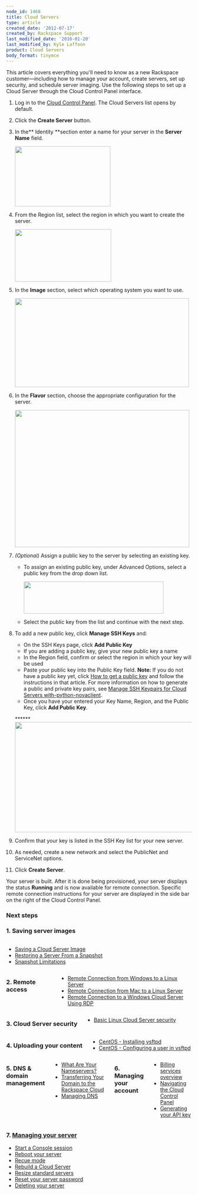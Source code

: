 ```yaml
---
node_id: 1468
title: Cloud Servers
type: article
created_date: '2012-07-17'
created_by: Rackspace Support
last_modified_date: '2016-01-20'
last_modified_by: Kyle Laffoon
product: Cloud Servers
body_format: tinymce
---
```


This article covers everything you'll need to know as a new Rackspace
customer&mdash;including how to manage your account, create servers, set up
security, and schedule server imaging.
Use the following steps to set up a Cloud Server through the Cloud
Control Panel interface.

1.  Log in to the [Cloud Control
    Panel](https://mycloud.rackspace.com). The Cloud Servers list opens
    by default.
2.  Click the **Create Server** button.
3.  In the** Identity **section enter a name for your server in
    the **Server Name** field.

    <img src="https://8026b2e3760e2433679c-fffceaebb8c6ee053c935e8915a3fbe7.ssl.cf2.rackcdn.com/field/image/Screen%20Shot%202015-01-14%20at%209.12.15%20AM.png" width="259" height="163" />

4.  From the Region list, select the region in which you want to create
    the server.

    <img src="https://8026b2e3760e2433679c-fffceaebb8c6ee053c935e8915a3fbe7.ssl.cf2.rackcdn.com/field/image/Screen%20Shot%202015-01-14%20at%209.13.25%20AM.png" width="261" height="142" />

5.  In the **Image** section, select which operating system you want to
    use.

    <img src="https://8026b2e3760e2433679c-fffceaebb8c6ee053c935e8915a3fbe7.ssl.cf2.rackcdn.com/field/image/Screen%20Shot%202015-01-14%20at%209.15.30%20AM.png" width="472" height="241" />

6.  In the **Flavor** section, choose the appropriate configuration for
    the server.

    <img src="https://8026b2e3760e2433679c-fffceaebb8c6ee053c935e8915a3fbe7.ssl.cf2.rackcdn.com/field/image/Screen%20Shot%202015-01-14%20at%209.16.55%20AM.png" width="473" height="372" />
7.  *(Optional)* Assign a public key to the server by selecting an
    existing key.

    -   To assign an existing public key, under Advanced Options, select
        a public key from the drop down list.

        <img src="https://8026b2e3760e2433679c-fffceaebb8c6ee053c935e8915a3fbe7.ssl.cf2.rackcdn.com/field/image/Screen%20Shot%202015-01-14%20at%209.18.41%20AM.png" width="379" height="87" />

    -   Select the public key from the list and continue with the
        next step.

8.  To add a new public key, click **Manage SSH Keys** and:

    -   On the SSH Keys page, click **Add Public Key**
    -   If you are adding a public key, give your new public key a name
    -   In the Region field, confirm or select the region in which your
        key will be used
    -   Paste your public key into the Public Key field.
        **Note:** If you do not have a public key yet, click [How to get
        a public
        key](/how-to/connecting-to-a-server-using-ssh-on-linux-or-mac-os)
        and follow the instructions in that article.
                  For more information on how to generate a public and
        private key pairs, see
                  [Manage SSH Keypairs for Cloud Servers
        with-python-novaclient](/how-to/manage-ssh-key-pairs-for-cloud-servers-with-python-novaclient).
    -   Once you have your entered your Key Name, Region, and the Public
        Key, click **Add Public Key**.


    ******<img src="https://8026b2e3760e2433679c-fffceaebb8c6ee053c935e8915a3fbe7.ssl.cf2.rackcdn.com/field/image/Screen%20Shot%202015-01-14%20at%209.30.59%20AM.png" width="655" height="299" />

9.  Confirm that your key is listed in the SSH Key list for your new
    server.

10. As needed, create a new network and select the PublicNet and
    ServiceNet options.

11. Click **Create Server**.


Your server is built. After it is done being provisioned, your server
displays the status **Running** and is now available for remote
connection. Specific remote connection instructions for your server are
displayed in the side bar on the right of the Cloud Control Panel.



### Next steps

### <span>1</span><span>.</span> Saving server images

<div class="six columns omega">

-   [Saving a Cloud Server
    Image](/how-to/create-an-image-of-a-server-and-restore-a-server-from-a-saved-image)
-   [Restoring a Server From a
    Snapshot](/how-to/create-an-image-of-a-server-and-restore-a-server-from-a-saved-image)
-   [Snapshot
    Limitations](/how-to/rackspace-cloud-essentials-cloud-server-image-limitations)

</div>

<div class="getting-started-row-2">

<div class="six columns alpha">

### <span>2.</span> Remote access

-   [Remote Connection from Windows to a Linux
    Server](/how-to/connecting-to-linux-from-windows-by-using-putty)
-   [Remote Connection from Mac to a Linux
    Server](/how-to/connecting-to-linux-from-mac-os-x-by-using-terminal)
-   [Remote Connection to a Windows Cloud Server Using
    RDP](/how-to/log-in-to-your-server-via-rdp-windows)

</div>

<div class="six columns omega">

### <span>3.</span> Cloud Server security

-   [Basic Linux Cloud Server
    security](/how-to/basic-cloud-server-security)[](/how-to/create-an-inbound-port-allow-rule-for-windows-firewall-2008)

</div>

</div>

<div class="getting-started-row-3">

<div class="six columns alpha">

### <span>4.</span> Uploading your content

-   [CentOS - Installing
    vsftpd](/how-to/rackspace-cloud-essentials-centos-installing-vsftpd)
-   [CentOS - Configuring a user in
    vsftpd](/how-to/rackspace-cloud-essentials-centos-configuring-a-user-in-vsftpd)

</div>

<div class="six columns omega">

### <span>5.</span> DNS & domain management

-   [What Are Your
    Nameservers?](/how-to/rackspace-cloud-essentials-what-are-your-name-servers)
-   [Transferring Your Domain to the Rackspace
    Cloud](/how-to/rackspace-cloud-essentials-transferring-your-domain-to-be-served-from-rackspace-cloud)
-   [Managing
    DNS](/how-to/create-dns-records-for-cloud-servers-with-the-control-panel)

### <span>6.</span> Managing your account

-   [Billing services
    overview](/how-to/billing-services-overview)
-   [Navigating the Cloud Control
    Panel](/how-to/introducing-the-rackspace-cloud-control-panel)
-   [Generating your API
    key](/how-to/view-and-reset-your-api-key)

</div>

</div>

### <span>7.</span> [Managing your server](/how-to/managing-your-server)

-   [Start a Console
    session](/how-to/start-a-console-session)
-   [Reboot your
    server](/how-to/reboot-your-server)
-   [Recue
    mode](/how-to/rescue-mode)
-   [Rebuild a Cloud
    Server](/how-to/rebuild-a-cloud-server)
-   [Resize standard
    servers](/how-to/managing-your-server-resizing-standard-and-general-purpose-servers)
-   [Reset your server
    password](/how-to/reset-your-server-password)
-   [Deleting your
    server](/how-to/deleting-your-server)


